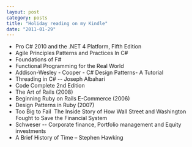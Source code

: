 ```yaml
---
layout: post
category: posts
title: "Holiday reading on my Kindle"
date: "2011-01-29"
---
```


- Pro C# 2010 and the .NET 4 Platform, Fifth Edition
- Agile Principles Patterns and Practices In C#
- Foundations of F#
- Functional Programming for the Real World
- Addison-Wesley - Cooper - C# Design Patterns- A Tutorial
- Threading in C# -- Joseph Albahari
- Code Complete 2nd Edition
- The Art of Rails (2008)
- Beginning Ruby on Rails E-Commerce (2006)
- Design Patterns in Ruby (2007)
- Too Big to Fail  The Inside Story of How Wall Street and Washington Fought to Save the Financial System
- Schweser -- Corporate finance, Portfolio management and Equity investments
- A Brief History of Time – Stephen Hawking

